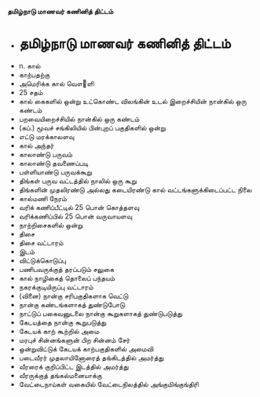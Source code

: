 **தமிழ்நாடு மாணவர் கணினித் திட்டம்**
- # தமிழ்நாடு மாணவர் கணினித் திட்டம்
- n. கால்
- காற்பதற்கு
- அமெரிக்க கால் வௌ஢ளி
- 25 சதம்
- கால் கைகளில் ஒன்று உட்கொண்ட விலங்கின் உடல் இறைச்சியின் நான்கில் ஒரு கண்டம்
- பறவையிறைச்சியில் நான்கில் ஒரு கண்டம்
- (கப்.) மூவச் சங்கிலியில் பின்புறப் பகுதிகளில் ஒன்று
- எட்டு மரக்காலளவு
- கால் அந்தர்
- காலாண்டு பருவம்
- காலாண்டு தவணைப்படி
- பள்ளியாண்டு பருவக்கூறு
- திங்கள் பருவ வட்டத்தில் நாலில் ஒரு கூறு
- திங்களின் முதலிரண்டு அல்லது கடையிரண்டு கால் வட்டங்களுக்கிடைப்பட்ட நிலை
- கால்மணி நேரம்
- வரிக் கணிப்பீட்டில் 25 பொன் கொத்தளவு
- வரிக்கணிப்பில் 25 பொன் வருவாயளவு
- நாற்றிசைகளில் ஒன்று
- திசை
- திசை வட்டாரம்
- இடம்
- விட்டுக்கொடுப்பு
- பணிபவருக்குத் தரப்படும் சலுகை
- கால் நாழிகைத் தொலைப் பந்தயம்
- நகரக்குடியிருப்பு வட்டாரம்
- (வினை) நான்கு சரிபகுதிகளாக வெட்டு
- நான்கு கண்டங்களாகத் துண்டுபோடு
- நாட்டுப் பகைவனுடலை நான்கு கூறுகளாகத் துண்டுபடுத்து
- கேடயத்தை நான்கு கூறுபடுத்து
- கேடயக் காற் கூற்றில் அமை
- மரபுச் சின்னங்களுன் பிற சின்னம் சேர்
- ஒன்றுவிட்டுக் கேடயக் காற்பகுதிகளில் அமைவி
- படைவீரர் முதலாயினோரைத் தங்கிடத்தில் அமர்த்து
- வீரரைக் குறிப்பிட்ட இடத்தில் அமர்த்து
- வீரருக்குத் தங்கல்மனையாக்கு
- வேட்டைநாய்கள் வகையில் வேட்டைநிலத்தில் அங்குமிங்குங்திரி

